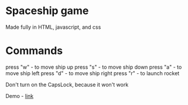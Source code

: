 # Spaceship game
Made fully in HTML, javascript, and css

# Commands
press "w" - to move ship up
press "s" - to move ship down
press "a" - to move ship left
press "d" - to move ship right
press "r" - to launch rocket

Don't turn on the CapsLock, because it won't work

Demo - [link](https://abhineetraj1.github.io/rocket-game/)
